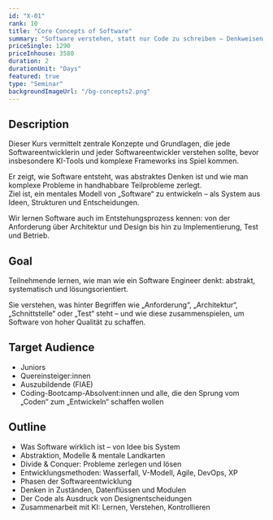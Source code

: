 ```yaml
---
id: "X-01"
rank: 10
title: "Core Concepts of Software"
summary: "Software verstehen, statt nur Code zu schreiben – Denkweisen, Prinzipien und Werkzeuge, um als Junior im KI-Zeitalter zu überleben."
priceSingle: 1290
priceInhouse: 3580
duration: 2
durationUnit: "Days"
featured: true
type: "Seminar"
backgroundImageUrl: "/bg-concepts2.png"
---
```


## Description

Dieser Kurs vermittelt zentrale Konzepte und Grundlagen, die jede Softwareentwicklerin und jeder Softwareentwickler
verstehen sollte, bevor insbesondere KI-Tools und komplexe Frameworks ins Spiel kommen.

Er zeigt, wie Software entsteht, was abstraktes Denken ist und wie man komplexe Probleme in handhabbare
Teilprobleme zerlegt.  
Ziel ist, ein mentales Modell von „Software“ zu entwickeln – als System aus Ideen, Strukturen und Entscheidungen.

Wir lernen Software auch im Entstehungsprozess kennen: von der Anforderung über Architektur und Design bis hin zu
Implementierung, Test und Betrieb.

## Goal

Teilnehmende lernen, wie man wie ein Software Engineer denkt: abstrakt, systematisch und lösungsorientiert.

Sie verstehen, was hinter Begriffen wie „Anforderung“, „Architektur“, „Schnittstelle“ oder „Test“ steht – und wie diese
zusammenspielen, um Software von hoher Qualität zu schaffen.

## Target Audience

- Juniors
- Quereinsteiger:innen
- Auszubildende (FIAE)
- Coding-Bootcamp-Absolvent:innen und alle, die den Sprung vom „Coden“ zum „Entwickeln“ schaffen wollen

## Outline

- Was Software wirklich ist – von Idee bis System
- Abstraktion, Modelle & mentale Landkarten
- Divide & Conquer: Probleme zerlegen und lösen
- Entwicklungsmethoden: Wasserfall, V-Modell, Agile, DevOps, XP
- Phasen der Softwareentwicklung
- Denken in Zuständen, Datenflüssen und Modulen
- Der Code als Ausdruck von Designentscheidungen
- Zusammenarbeit mit KI: Lernen, Verstehen, Kontrollieren